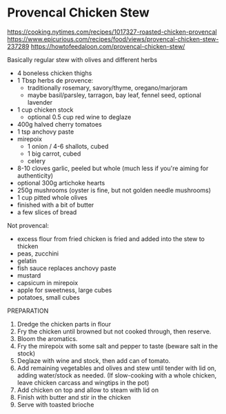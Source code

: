# Provencal Chicken Stew

https://cooking.nytimes.com/recipes/1017327-roasted-chicken-provencal
https://www.epicurious.com/recipes/food/views/provencal-chicken-stew-237289
https://howtofeedaloon.com/provencal-chicken-stew/

Basically regular stew with olives and different herbs

* 4 boneless chicken thighs
* 1 Tbsp herbs de provence:
    * traditionally rosemary, savory/thyme, oregano/marjoram
    * maybe basil/parsley, tarragon, bay leaf, fennel seed, optional lavender
* 1 cup chicken stock
    * optional 0.5 cup red wine to deglaze
* 400g halved cherry tomatoes
* 1 tsp anchovy paste
* mirepoix
    * 1 onion / 4-6 shallots, cubed
    * 1 big carrot, cubed
    * celery
* 8-10 cloves garlic, peeled but whole (much less if you're aiming for authenticity)
* optional 300g artichoke hearts
* 250g mushrooms (oyster is fine, but not golden needle mushrooms)
* 1 cup pitted whole olives
* finished with a bit of butter
* a few slices of bread

Not provencal:

* excess flour from fried chicken is fried and added into the stew to thicken
* peas, zucchini
* gelatin
* fish sauce replaces anchovy paste
* mustard
* capsicum in mirepoix
* apple for sweetness, large cubes
* potatoes, small cubes

PREPARATION

1. Dredge the chicken parts in flour
2. Fry the chicken until browned but not cooked through, then reserve.
3. Bloom the aromatics.
4. Fry the mirepoix with some salt and pepper to taste (beware salt in the stock)
5. Deglaze with wine and stock, then add can of tomato.
6. Add remaining vegetables and olives and stew until tender with lid on, adding water/stock as needed.
   (If slow-cooking with a whole chicken, leave chicken carcass and wingtips in the pot)
7. Add chicken on top and allow to steam with lid on
8. Finish with butter and stir in the chicken
9. Serve with toasted brioche